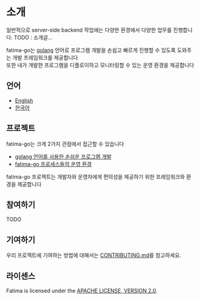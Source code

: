 # 소개

일반적으로 server-side backend 작업에는 다양한 환경에서 다양한 업무를 진행합니다.
TODO : 소개글...

fatima-go는 [golang](https://go.dev/) 언어로 프로그램 개발을 손쉽고 빠르게 진행할 수 있도록 도와주는 개발 프레임워크를 제공합니다<BR>
또한 내가 개발한 프로그램을 디플로이하고 모니터링할 수 있는 운영 환경을 제공합니다<BR>

## 언어

- [English](./README.md)
- [한국어](./README_kr.md)

## 프로젝트
fatima-go는 크게 2가지 관점에서 접근할 수 있습니다

- [golang 언어를 사용한 손쉬운 프로그램 개발](./development.md)
- [fatima-go 프로세스들의 운영 환경](./operating.md)

fatima-go 프로젝트는 개발자와 운영자에게 편의성을 제공하기 위한 프레임워크와 환경을 제공합니다

## 참여하기

TODO 

## 기여하기

우리 프로젝트에 기여하는 방법에 대해서는 [CONTRIBUTING.md](./CONTRIBUTING.md)를 참고하세요.

## 라이센스

Fatima is licensed under the [APACHE LICENSE, VERSION 2.0](https://www.apache.org/licenses/LICENSE-2.0).
